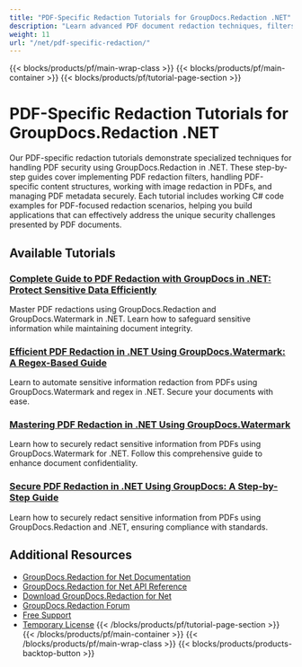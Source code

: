 ```yaml
---
title: "PDF-Specific Redaction Tutorials for GroupDocs.Redaction .NET"
description: "Learn advanced PDF document redaction techniques, filters, and specialized handling with GroupDocs.Redaction for .NET."
weight: 11
url: "/net/pdf-specific-redaction/"
---
```

{{< blocks/products/pf/main-wrap-class >}}
{{< blocks/products/pf/main-container >}}
{{< blocks/products/pf/tutorial-page-section >}}
# PDF-Specific Redaction Tutorials for GroupDocs.Redaction .NET

Our PDF-specific redaction tutorials demonstrate specialized techniques for handling PDF security using GroupDocs.Redaction in .NET. These step-by-step guides cover implementing PDF redaction filters, handling PDF-specific content structures, working with image redaction in PDFs, and managing PDF metadata securely. Each tutorial includes working C# code examples for PDF-focused redaction scenarios, helping you build applications that can effectively address the unique security challenges presented by PDF documents.

## Available Tutorials

### [Complete Guide to PDF Redaction with GroupDocs in .NET&#58; Protect Sensitive Data Efficiently](./pdf-redaction-groupdocs-net-guide/)
Master PDF redactions using GroupDocs.Redaction and GroupDocs.Watermark in .NET. Learn how to safeguard sensitive information while maintaining document integrity.

### [Efficient PDF Redaction in .NET Using GroupDocs.Watermark&#58; A Regex-Based Guide](./master-pdf-redaction-groupdocs-watermark-net/)
Learn to automate sensitive information redaction from PDFs using GroupDocs.Watermark and regex in .NET. Secure your documents with ease.

### [Mastering PDF Redaction in .NET Using GroupDocs.Watermark](./net-pdf-redaction-groupdocs-watermark/)
Learn how to securely redact sensitive information from PDFs using GroupDocs.Watermark for .NET. Follow this comprehensive guide to enhance document confidentiality.

### [Secure PDF Redaction in .NET Using GroupDocs&#58; A Step-by-Step Guide](./groupdocs-redaction-net-pdf-rasterization/)
Learn how to securely redact sensitive information from PDFs using GroupDocs.Redaction and .NET, ensuring compliance with standards.

## Additional Resources

- [GroupDocs.Redaction for Net Documentation](https://docs.groupdocs.com/redaction/net/)
- [GroupDocs.Redaction for Net API Reference](https://reference.groupdocs.com/redaction/net/)
- [Download GroupDocs.Redaction for Net](https://releases.groupdocs.com/redaction/net/)
- [GroupDocs.Redaction Forum](https://forum.groupdocs.com/c/redaction)
- [Free Support](https://forum.groupdocs.com/)
- [Temporary License](https://purchase.groupdocs.com/temporary-license/)
{{< /blocks/products/pf/tutorial-page-section >}}
{{< /blocks/products/pf/main-container >}}
{{< /blocks/products/pf/main-wrap-class >}}
{{< blocks/products/products-backtop-button >}}
